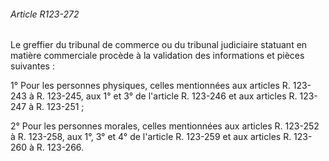 ###### Article R123-272

Le greffier du tribunal de commerce ou du tribunal judiciaire statuant en matière commerciale procède à la validation des informations et pièces suivantes :

1° Pour les personnes physiques, celles mentionnées aux articles R. 123-243 à R. 123-245, aux 1° et 3° de l'article R. 123-246 et aux articles R. 123-247 à R. 123-251 ;

2° Pour les personnes morales, celles mentionnées aux articles R. 123-252 à R. 123-258, aux 1°, 3° et 4° de l'article R. 123-259 et aux articles R. 123-260 à R. 123-266.

